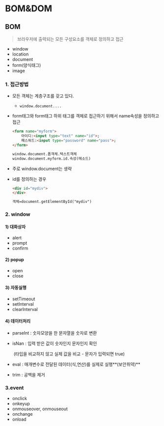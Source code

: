 # BOM&DOM

## BOM

> 브라우저에 출력되는 모든 구성요소를 객체로 정의하고 접근

* window
* location
* document
* form(양식태그)
* image

### 1. 접근방법

* 모든 객체는 계층구조를 갖고 있다.

  - `window.document....`

* form태그와 form태그 하위 태그를 객체로 접근하기 위해서 name속성을 정의하고 접근

  ```html
  <form name="myform">
      아이디:<input type="text" name="id">;
      패스워드:<input type="password" name="pass">;
  </form>
  
  window.document.폼객체.텍스트객체
  window.document.myform.id.속성(메소드)
  ```

* 주로 window.document는 생략

* id를 정의하는 경우

  ```html
  <div id="mydiv">
  </div>
  
  객체=document.getElementById("mydiv")
  ```


### 2. window

#### 1) 대화상자

* alert
* prompt
* confirm

#### 2) popup

* open
* close

#### 3) 자동실행

* setTimeout
* setInterval
* clearInterval

#### 4) 데이터처리

* parseInt : 숫자모양을 한 문자열을 숫자로 변환

* isNan : 입력 받은 값이 숫자인지 문자인지 확인

  ​			 (타입을 비교하지 않고 실제 값을 비교 - 문자가 입력되면 true)

* eval : 매개변수로 전달된 데이터(식,연산)를 실제로 실행**(보안취약)**

* trim : 공백을 제거

### 3.event

* onclick
* onkeyup
* onmouseover, onmouseout
* onchange
* onload

